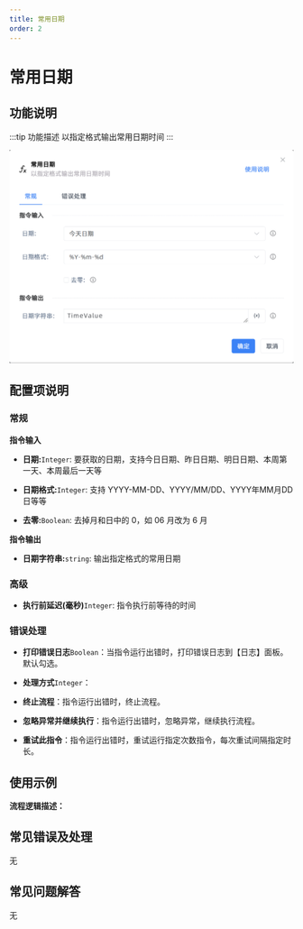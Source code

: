 ```yaml
---
title: 常用日期
order: 2
---
```


# 常用日期

## 功能说明

:::tip 功能描述
以指定格式输出常用日期时间
:::

![常用日期](../../../assets/常用日期_command.png)

## 配置项说明

### 常规

**指令输入**

- **日期:**`Integer`: 要获取的日期，支持今日日期、昨日日期、明日日期、本周第一天、本周最后一天等

- **日期格式:**`Integer`: 支持 YYYY-MM-DD、YYYY/MM/DD、YYYY年MM月DD日等等

- **去零:**`Boolean`: 去掉月和日中的 0，如 06 月改为 6 月


**指令输出**

- **日期字符串:**`string`: 输出指定格式的常用日期

### 高级

- **执行前延迟(毫秒)**`Integer`: 指令执行前等待的时间

### 错误处理

- **打印错误日志**`Boolean`：当指令运行出错时，打印错误日志到【日志】面板。默认勾选。

- **处理方式**`Integer`：

 - **终止流程**：指令运行出错时，终止流程。

 - **忽略异常并继续执行**：指令运行出错时，忽略异常，继续执行流程。

 - **重试此指令**：指令运行出错时，重试运行指定次数指令，每次重试间隔指定时长。

## 使用示例

**流程逻辑描述：** 

## 常见错误及处理

无

## 常见问题解答

无

